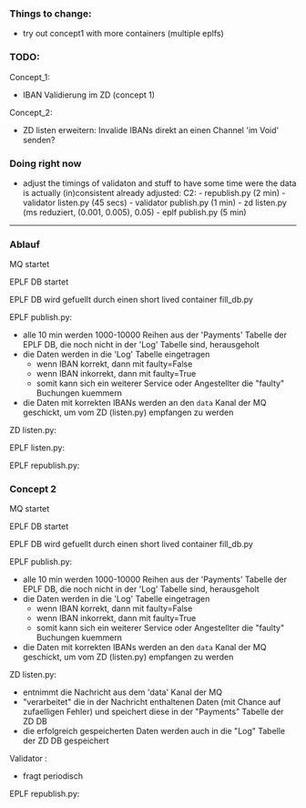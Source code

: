 ### Things to change:

- try out concept1 with more containers (multiple eplfs)


### TODO:

Concept_1:
- IBAN Validierung im ZD (concept 1)

Concept_2:
- ZD listen erweitern: Invalide IBANs direkt an einen Channel 'im Void' senden?





### Doing right now

- adjust the timings of validaton and stuff to have some time were the data is actually (in)consistent
already adjusted:
	C2:
		- republish.py (2 min)
		- validator listen.py (45 secs)
		- validator publish.py (1 min)
		- zd listen.py (ms reduziert, (0.001, 0.005), 0.05)
		- eplf publish.py (5 min)







---


### Ablauf

MQ startet

EPLF DB startet

EPLF DB wird gefuellt durch einen short lived container fill_db.py


EPLF publish.py:

- alle 10 min werden 1000-10000 Reihen aus der 'Payments' Tabelle der EPLF DB, die noch nicht in der 'Log' Tabelle sind, herausgeholt
- die Daten werden in die 'Log' Tabelle eingetragen
	- wenn IBAN korrekt, dann mit faulty=False
	- wenn IBAN inkorrekt, dann mit faulty=True
	- somit kann sich ein weiterer Service oder Angestellter die "faulty" Buchungen kuemmern
- die Daten mit korrekten IBANs werden an den `data` Kanal der MQ geschickt, um vom ZD (listen.py) empfangen zu werden


ZD listen.py:



EPLF listen.py:



EPLF republish.py:



### Concept 2

MQ startet

EPLF DB startet

EPLF DB wird gefuellt durch einen short lived container fill_db.py


EPLF publish.py:

- alle 10 min werden 1000-10000 Reihen aus der 'Payments' Tabelle der EPLF DB, die noch nicht in der 'Log' Tabelle sind, herausgeholt
- die Daten werden in die 'Log' Tabelle eingetragen
	- wenn IBAN korrekt, dann mit faulty=False
	- wenn IBAN inkorrekt, dann mit faulty=True
	- somit kann sich ein weiterer Service oder Angestellter die "faulty" Buchungen kuemmern
- die Daten mit korrekten IBANs werden an den `data` Kanal der MQ geschickt, um vom ZD (listen.py) empfangen zu werden



ZD listen.py:

- entnimmt die Nachricht aus dem 'data' Kanal der MQ
- "verarbeitet" die in der Nachricht enthaltenen Daten (mit Chance auf zufaelligen Fehler) und speichert diese in der "Payments" Tabelle der ZD DB
- die erfolgreich gespeicherten Daten werden auch in die "Log" Tabelle der ZD DB gespeichert





Validator :

- fragt periodisch



EPLF republish.py: